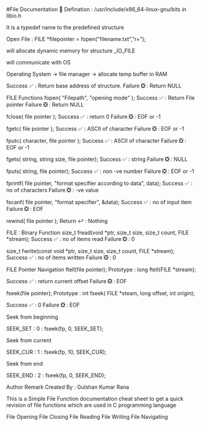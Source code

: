 #File Documentation 📂
Defination : /usr/include/x86_64-linux-gnu/bits in libio.h

It is a typedef name to the predefined structure

Open File : FILE *filepointer = fopen("filename.txt","r+");

will allocate dynamic memory for structure _IO_FILE

will communicate with OS

Operating System -> file manager -> allocate temp buffer in RAM

Success ✅ : Return base address of structure.
Failure ❎ : Return NULL

FILE Functions
fopen( "Filepath", "opening mode" );
Success ✅ : Return File pointer
Failure ❎ : Return NULL

fclose( file pointer );
Success ✅ : return 0
Failure ❎ : EOF or -1

fgetc( file pointer );
Success ✅ : ASCII of character
Failure ❎ : EOF or -1

fputc( character, file pointer );
Success ✅ : ASCII of character
Failure ❎ : EOF or -1

fgets( string, string size, file pointer);
Success ✅ : string
Failure ❎ : NULL

fputs( string, file pointer);
Success ✅ : non -ve number
Failure ❎ : EOF or -1

fprintf( file pointer, "format specifier according to data", data);
Success ✅ : no of characters
Failure ❎ : -ve value

fscanf( file pointer, "format specifier", &data);
Success ✅ : no of input item
Failure ❎ : EOF

rewind( file pointer );
Return ↩️ : Nothing

FILE : Binary Function
size_t fread(void *ptr, size_t size, size_t count, FILE *stream);
Success ✅ : no of items read
Failure ❎ : 0

size_t fwrite(const void *ptr, size_t size, size_t count, FILE *stream);
Success ✅ : no of items written
Failure ❎ : 0

FILE Pointer Navigation
ftell(file pointer);
Prototype : long ftell(FILE *stream);

Success ✅ : return current offset
Failure ❎ : EOF

fseek(file pointer);
Prototype : int fseek( FILE *steam, long offset, int origin);

Success ✅ : 0
Failure ❎ : EOF

Seek from beginning

SEEK_SET : 0 : fseek(fp, 0, SEEK_SET);

Seek from current

SEEK_CUR : 1 : fseek(fp, 10, SEEK_CUR);

Seek from end

SEEK_END : 2 : fseek(fp, 0, SEEK_END);

Author Remark
Created By : Gulshan Kumar Rana

This is a Simple File Function documentation cheat sheet to get a quick revision of file functions which are used in C programming language

File Opening
File Closing
File Reading
File Writing
File Navigating
